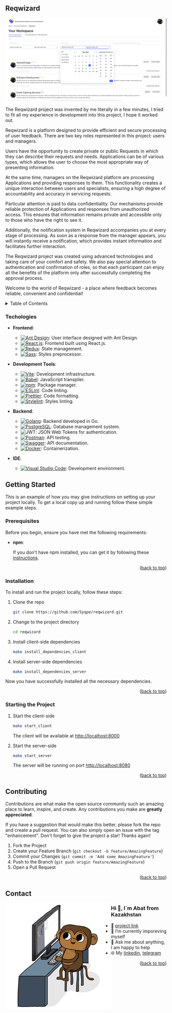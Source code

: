 <!-- ABOUT THE PROJECT -->

## Reqwizard

![Reqwizard Screen Shot][product-screenshot]

The Reqwizard project was invented by me literally in a few minutes, I tried to fit all my experience in development into this project, I hope it worked out.

Reqwizard is a platform designed to provide efficient and secure processing of user feedback. There are two key roles represented in this project: users and managers.

Users have the opportunity to create private or public Requests in which they can describe their requests and needs. Applications can be of various types, which allows the user to choose the most appropriate way of presenting information.

At the same time, managers on the Reqwizard platform are processing Applications and providing responses to them. This functionality creates a unique interaction between users and specialists, ensuring a high degree of accountability and accuracy in servicing requests.

Particular attention is paid to data confidentiality. Our mechanisms provide reliable protection of Applications and responses from unauthorized access. This ensures that information remains private and accessible only to those who have the right to see it.

Additionally, the notification system in Reqwizard accompanies you at every stage of processing. As soon as a response from the manager appears, you will instantly receive a notification, which provides instant information and facilitates further interaction.

The Reqwizard project was created using advanced technologies and taking care of your comfort and safety. We also pay special attention to authentication and confirmation of roles, so that each participant can enjoy all the benefits of the platform only after successfully completing the approval process.

Welcome to the world of Reqwizard - a place where feedback becomes reliable, convenient and confidential!

<!-- TABLE OF CONTENTS -->
<details>
  <summary>Table of Contents</summary>
  <ol>
    <li>
      <a href="#reqwizard">About The Project</a>
    </li>
    <li>
      <a href="#getting-started">Getting Started</a>
      <ul>
        <li><a href="#prerequisites">Prerequisites</a></li>
        <li><a href="#installation">Installation</a></li>
        <li><a href="#starting-the-project">Starting the Project</a></li>
      </ul>
    </li>
    <li><a href="#usage">Usage</a></li>
    <li><a href="#contributing">Contributing</a></li>
    <li><a href="#contact">Contact</a></li>
  </ol>
</details>

### Techologies

- **Frontend**:

  - [![Ant Design][Antd]][Antd-url]: User interface designed with Ant Design.
  - [![React.js][React.js]][React-url]: Frontend built using React.js.
  - [![Redux][Redux]][Redux-url]: State management.
  - [![Sass][Sass]][Sass-url]: Styles preprocessor.

- **Development Tools**:

  - [![Vite][Vite]][Vite-url]: Development infrastructure.
  - [![Babel][Babel]][Babel-url]: JavaScript transpiler.
  - [![npm][npm]][npm-url]: Package manager.
  - [![ESLint][ESLint]][Eslint-url]: Code linting.
  - [![Prettier][Prettier]][Prettier-url]: Code formatting.
  - [![Stylelint][Stylelint]][Stylelint-url]: Styles linting.

- **Backend**:

  - [![Golang][Golang]][Golang-url]: Backend developed in Go.
  - [![PostgreSQL][PostgresQL]][PostgresQL-url]: Database management system.
  - ![JWT][JWT]: JSON Web Tokens for authentication.
  - [![Postman][Postman]][Postman-url]: API testing.
  - [![Swagger][Swagger]][Swagger-url]: API documentation.
  - [![Docker][Docker]][Docker-url]: Containerization.

- **IDE**:
  - [![Visual Studio Code][VSCode]][VSCode-url]: Development environment.

<!-- GETTING STARTED -->

## Getting Started

This is an example of how you may give instructions on setting up your project locally.
To get a local copy up and running follow these simple example steps.

### Prerequisites

Before you begin, ensure you have met the following requirements:

- **npm**:

  If you don't have npm installed, you can get it by following these [instructions](https://www.npmjs.com/get-npm).

<p align="right">(<a href="#reqwizard">back to top</a>)</p>

### Installation

To install and run the project locally, follow these steps:

1. Clone the repo

   ```sh
   git clone https://github.com/Syqpe/reqwizard.git
   ```

2. Change to the project directory

   ```sh
   cd reqwizard
   ```

3. Install client-side dependencies

   ```sh
   make install_dependencies_client
   ```

4. Install server-side dependencies

   ```sh
   make install_dependencies_server
   ```

Now you have successfully installed all the necessary dependencies.

<p align="right">(<a href="#reqwizard">back to top</a>)</p>

### Starting the Project

1. Start the client-side

   ```sh
   make start_client
   ```

   The client will be available at <http://localhost:8000>

2. Start the server-side

   ```sh
   make start_server
   ```

   The server will be running on port <http://localhost:8080>

<p align="right">(<a href="#reqwizard">back to top</a>)</p>

<!-- CONTRIBUTING -->

## Contributing

Contributions are what make the open source community such an amazing place to learn, inspire, and create. Any contributions you make are **greatly appreciated**.

If you have a suggestion that would make this better, please fork the repo and create a pull request. You can also simply open an issue with the tag "enhancement".
Don't forget to give the project a star! Thanks again!

1. Fork the Project
2. Create your Feature Branch (`git checkout -b feature/AmazingFeature`)
3. Commit your Changes (`git commit -m 'Add some AmazingFeature'`)
4. Push to the Branch (`git push origin feature/AmazingFeature`)
5. Open a Pull Request

<p align="right">(<a href="#reqwizard">back to top</a>)</p>

<!-- CONTACT -->

## Contact

<img src='images/monkey_coding.gif' align='left'>

### Hi 👋, I`m Abat from Kazakhstan

- 🔭 [project link](https://github.com/Syqpe/reqwizard)
- 🌱 I’m currently imporeving myself
- 💬 Ask me about anything, I am happy to help
- 🌐 My [linkedin](https://www.linkedin.com/in/akassymov/), [telegram](https://t.me/gggwws)

<p align="right">(<a href="#reqwizard">back to top</a>)</p>

[product-screenshot]: images/main.png
[Antd]: https://img.shields.io/badge/Ant%20Design-1890FF?style=for-the-badge&logo=antdesign&logoColor=white
[Antd-url]: https://ant.design/
[React.js]: https://img.shields.io/badge/React-20232A?style=for-the-badge&logo=react&logoColor=61DAFB
[React-url]: https://reactjs.org/
[Redux]: https://img.shields.io/badge/Redux-593D88?style=for-the-badge&logo=redux&logoColor=white
[Redux-url]: https://redux.js.org/
[Sass]: https://img.shields.io/badge/Sass-CC6699?style=for-the-badge&logo=sass&logoColor=white
[Sass-url]: https://sass-lang.com/
[Vite]: https://img.shields.io/badge/Vite-B73BFE?style=for-the-badge&logo=vite&logoColor=FFD62E
[Vite-url]: https://vite-docs-ru.vercel.app/
[Babel]: https://img.shields.io/badge/Babel-F9DC3E?style=for-the-badge&logo=babel&logoColor=white
[Babel-url]: https://babeljs.io/
[npm]: https://img.shields.io/badge/npm-CB3837?style=for-the-badge&logo=npm&logoColor=white
[npm-url]: https://www.npmjs.com/
[Eslint]: https://img.shields.io/badge/eslint-3A33D1?style=for-the-badge&logo=eslint&logoColor=white
[Eslint-url]: https://eslint.org/
[Prettier]: https://img.shields.io/badge/prettier-1A2C34?style=for-the-badge&logo=prettier&logoColor=F7BA3E
[Prettier-url]: https://prettier.io/
[Stylelint]: https://img.shields.io/badge/stylelint-000?style=for-the-badge&logo=stylelint&logoColor=white
[Stylelint-url]: https://stylelint.io/
[Golang]: https://img.shields.io/badge/Go-00ADD8?style=for-the-badge&logo=go&logoColor=white
[Golang-url]: https://go.dev/
[PostgresQL]: https://img.shields.io/badge/PostgreSQL-316192?style=for-the-badge&logo=postgresql&logoColor=white
[PostgresQL-url]: https://www.postgresql.org/
[JWT]: https://img.shields.io/badge/JWT-000000?style=for-the-badge&logo=JSON%20web%20tokens&logoColor=white
[Postman]: https://img.shields.io/badge/Postman-FF6C37?style=for-the-badge&logo=Postman&logoColor=white
[Postman-url]: https://www.postman.com/
[Swagger]: https://img.shields.io/badge/Swagger-85EA2D?style=for-the-badge&logo=Swagger&logoColor=white
[Swagger-url]: https://swagger.io/
[Docker]: https://img.shields.io/badge/Docker-2CA5E0?style=for-the-badge&logo=docker&logoColor=white
[Docker-url]: https://www.docker.com/
[VSCode]: https://img.shields.io/badge/VSCode-0078D4?style=for-the-badge&logo=visual%20studio%20code&logoColor=white
[VSCode-url]: https://code.visualstudio.com/
